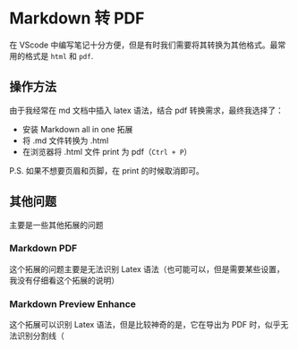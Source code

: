 # Markdown 转 PDF

在 VScode 中编写笔记十分方便，但是有时我们需要将其转换为其他格式。最常用的格式是 `html` 和 `pdf`.

## 操作方法

由于我经常在 md 文档中插入 latex 语法，结合 pdf 转换需求，最终我选择了：

- 安装 Markdown all in one 拓展
- 将 .md 文件转换为 .html
- 在浏览器将 .html 文件 print 为 pdf（`Ctrl + P`）

P.S. 如果不想要页眉和页脚，在 print 的时候取消即可。

## 其他问题

主要是一些其他拓展的问题

### Markdown PDF

这个拓展的问题主要是无法识别 Latex 语法（也可能可以，但是需要某些设置，我没有仔细看这个拓展的说明）

### Markdown Preview Enhance

这个拓展可以识别 Latex 语法，但是比较神奇的是，它在导出为 PDF 时，似乎无法识别分割线（

